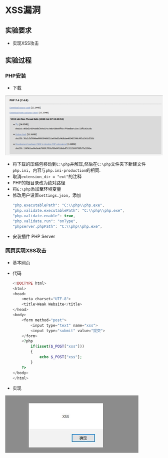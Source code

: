 # XSS漏洞

## 实验要求
- 实现XSS攻击

## 实验过程
### PHP安装
- 下载

![Zip](1.jpg)
- 将下载的压缩包移动到`C:\php`并解压,然后在`C:\php`文件夹下新建文件`php.ini`，内容与`php.ini-production`的相同.
- 取消`extension_dir = "ext"`的注释
- PHP的根目录改为绝对路径
- 将`E:\php`添加至环境变量
- 修改用户设置`settings.json`，添加
    ```js
    "php.executablePath": "C:\\php\\php.exe",
    "php.validate.executablePath": "C:\\php\\php.exe",
    "php.validate.enable": true,
    "php.validate.run": "onType",
    "phpserver.phpPath": "C:\\php\\php.exe",
    ```
-  安装插件 PHP Server

### 网页实现XSS攻击
- 基本网页

- 代码
    ```php
    <!DOCTYPE html>
    <html>
    <head>
        <meta charset="UTF-8">
        <title>Weak Website</title>
    </head>
    <body>
        <form method="post">
            <input type="text" name="xss">
            <input type="submit" value="提交">
        </form>
        <?php
            if(isset($_POST["xss"]))
            {
                echo $_POST["xss"];
            }
        ?>
    </body>
    </html>
    ```
- 实现

![](2.jpg)

